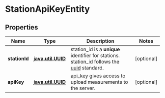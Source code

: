 
# StationApiKeyEntity

## Properties
Name | Type | Description | Notes
------------ | ------------- | ------------- | -------------
**stationId** | [**java.util.UUID**](java.util.UUID.md) | station_id is a __unique__ identifier for stations.  station_id follows the [uuid](https://en.wikipedia.org/wiki/Universally_unique_identifier) standard.  |  [optional]
**apiKey** | [**java.util.UUID**](java.util.UUID.md) | api_key gives access to upload measurements to the server.    |  [optional]



